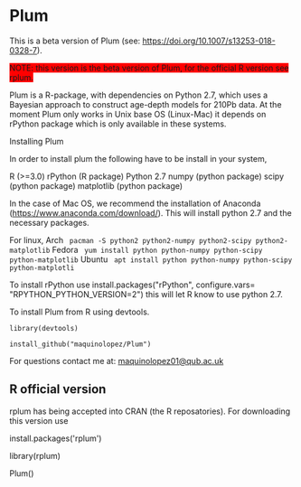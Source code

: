 # Plum
This is a beta version of Plum (see: https://doi.org/10.1007/s13253-018-0328-7).

<span style="background-color: #ff0000">NOTE: this version is the beta version of Plum, for the official R version see rplum.</span>


Plum is a R-package, with dependencies on Python 2.7, which uses a Bayesian approach to construct age-depth models for 210Pb data. At the moment Plum only works in Unix base OS (Linux-Mac) it depends on rPython package which is only available in these systems. 

Installing Plum

In order to install plum the following have to be install in your system,

R (>=3.0)
rPython (R package) 
Python 2.7
numpy (python package)
scipy (python package)
matplotlib (python package)


In the case of Mac OS, we recommend the installation of Anaconda (https://www.anaconda.com/download/). This will install python 2.7 and the necessary packages. 

For linux, 
Arch
` pacman -S python2 python2-numpy python2-scipy python2-matplotlib`
Fedora 
` yum install python python-numpy python-scipy python-matplotlib`
Ubuntu
` apt install python python-numpy python-scipy python-matplotli`


To install rPython use install.packages("rPython", configure.vars= "RPYTHON_PYTHON_VERSION=2") this will let R know to use python 2.7.

To install Plum from R using devtools.

`library(devtools)`

`install_github("maquinolopez/Plum")`

For questions contact me at: maquinolopez01@qub.ac.uk

## R official version

rplum has being accepted into CRAN (the R reposatories). For downloading this version use 

install.packages('rplum')

library(rplum)

Plum()




